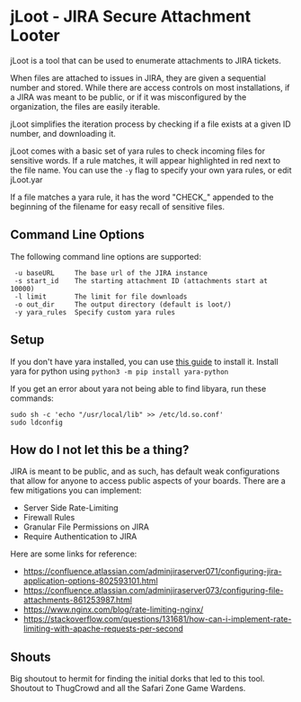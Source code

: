 # jLoot - JIRA Secure Attachment Looter #

jLoot is a tool that can be used to enumerate attachments to JIRA tickets.

When files are attached to issues in JIRA, they are given a sequential number and stored.
While there are access controls on most installations, if a JIRA was meant to be public,
or if it was misconfigured by the organization, the files are easily iterable.

jLoot simplifies the iteration process by checking if a file exists at a given ID number,
and downloading it.

jLoot comes with a basic set of yara rules to check incoming files for sensitive words.
If a rule matches, it will appear highlighted in red next to the file name. You can use
the `-y` flag to specify your own yara rules, or edit jLoot.yar

If a file matches a yara rule, it has the word "CHECK_" appended to the beginning of the
filename for easy recall of sensitive files.

## Command Line Options ##

The following command line options are supported:

```
 -u baseURL     The base url of the JIRA instance
 -s start_id    The starting attachment ID (attachments start at 10000)
 -l limit       The limit for file downloads
 -o out_dir     The output directory (default is loot/)
 -y yara_rules  Specify custom yara rules
```

## Setup ##

If you don't have yara installed, you can use [this guide](https://yara.readthedocs.io/en/v3.10.0/gettingstarted.html) to install it. Install yara
for python using `python3 -m pip install yara-python`

If you get an error about yara not being able to find libyara, run these commands:
```
sudo sh -c 'echo "/usr/local/lib" >> /etc/ld.so.conf'
sudo ldconfig
```

## How do I not let this be a thing? ##

JIRA is meant to be public, and as such, has default weak configurations that allow for 
anyone to access public aspects of your boards. There are a few mitigations you can implement:

- Server Side Rate-Limiting
- Firewall Rules
- Granular File Permissions on JIRA
- Require Authentication to JIRA

Here are some links for reference:

- https://confluence.atlassian.com/adminjiraserver071/configuring-jira-application-options-802593101.html
- https://confluence.atlassian.com/adminjiraserver073/configuring-file-attachments-861253987.html
- https://www.nginx.com/blog/rate-limiting-nginx/
- https://stackoverflow.com/questions/131681/how-can-i-implement-rate-limiting-with-apache-requests-per-second

## Shouts ##

Big shoutout to hermit for finding the initial dorks that led to this tool. Shoutout to 
ThugCrowd and all the Safari Zone Game Wardens.
